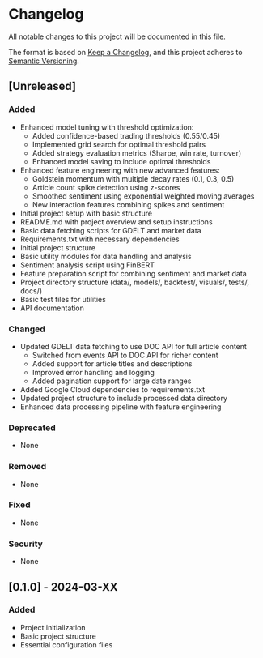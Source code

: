 # Changelog

All notable changes to this project will be documented in this file.

The format is based on [Keep a Changelog](https://keepachangelog.com/en/1.0.0/),
and this project adheres to [Semantic Versioning](https://semver.org/spec/v2.0.0.html).

## [Unreleased]

### Added
- Enhanced model tuning with threshold optimization:
  - Added confidence-based trading thresholds (0.55/0.45)
  - Implemented grid search for optimal threshold pairs
  - Added strategy evaluation metrics (Sharpe, win rate, turnover)
  - Enhanced model saving to include optimal thresholds
- Enhanced feature engineering with new advanced features:
  - Goldstein momentum with multiple decay rates (0.1, 0.3, 0.5)
  - Article count spike detection using z-scores
  - Smoothed sentiment using exponential weighted moving averages
  - New interaction features combining spikes and sentiment
- Initial project setup with basic structure
- README.md with project overview and setup instructions
- Basic data fetching scripts for GDELT and market data
- Requirements.txt with necessary dependencies
- Initial project structure
- Basic utility modules for data handling and analysis
- Sentiment analysis script using FinBERT
- Feature preparation script for combining sentiment and market data
- Project directory structure (data/, models/, backtest/, visuals/, tests/, docs/)
- Basic test files for utilities
- API documentation

### Changed
- Updated GDELT data fetching to use DOC API for full article content
  - Switched from events API to DOC API for richer content
  - Added support for article titles and descriptions
  - Improved error handling and logging
  - Added pagination support for large date ranges
- Added Google Cloud dependencies to requirements.txt
- Updated project structure to include processed data directory
- Enhanced data processing pipeline with feature engineering

### Deprecated
- None

### Removed
- None

### Fixed
- None

### Security
- None

## [0.1.0] - 2024-03-XX

### Added
- Project initialization
- Basic project structure
- Essential configuration files 